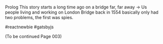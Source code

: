 Prolog
This story starts a long time ago
on a bridge far, far away ->
Us people living and working on London Bridge back in 1554 basically only had two problems, the first was spies.

#reactnewbie
#gatsbyjs

(To be continued
Page 003)
